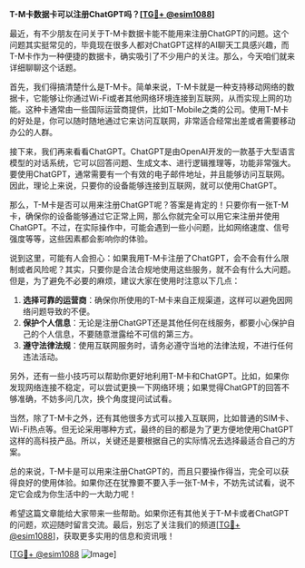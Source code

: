 **T-M卡数据卡可以注册ChatGPT吗？[[TG💪+ @esim1088](https://t.me/s/esim1088)]**

最近，有不少朋友在问关于T-M卡数据卡能不能用来注册ChatGPT的问题。这个问题其实挺常见的，毕竟现在很多人都对ChatGPT这样的AI聊天工具感兴趣，而T-M卡作为一种便捷的数据卡，确实吸引了不少用户的关注。那么，今天咱们就来详细聊聊这个话题。

首先，我们得搞清楚什么是T-M卡。简单来说，T-M卡就是一种支持移动网络的数据卡，它能够让你通过Wi-Fi或者其他网络环境连接到互联网，从而实现上网的功能。这种卡通常由一些国际运营商提供，比如T-Mobile之类的公司。使用T-M卡的好处是，你可以随时随地通过它来访问互联网，非常适合经常出差或者需要移动办公的人群。

接下来，我们再来看看ChatGPT。ChatGPT是由OpenAI开发的一款基于大型语言模型的对话系统，它可以回答问题、生成文本、进行逻辑推理等，功能非常强大。要使用ChatGPT，通常需要有一个有效的电子邮件地址，并且能够访问互联网。因此，理论上来说，只要你的设备能够连接到互联网，就可以使用ChatGPT。

那么，T-M卡是否可以用来注册ChatGPT呢？答案是肯定的！只要你有一张T-M卡，确保你的设备能够通过它正常上网，那么你就完全可以用它来注册并使用ChatGPT。不过，在实际操作中，可能会遇到一些小问题，比如网络速度、信号强度等等，这些因素都会影响你的体验。

说到这里，可能有人会担心：如果我用T-M卡注册了ChatGPT，会不会有什么限制或者风险呢？其实，只要你是合法合规地使用这些服务，就不会有什么大问题。但是，为了避免不必要的麻烦，建议大家在使用时注意以下几点：

1. **选择可靠的运营商**：确保你所使用的T-M卡来自正规渠道，这样可以避免因网络问题导致的不便。
2. **保护个人信息**：无论是注册ChatGPT还是其他任何在线服务，都要小心保护自己的个人信息，不要随意泄露给不可信的第三方。
3. **遵守法律法规**：使用互联网服务时，请务必遵守当地的法律法规，不进行任何违法活动。

另外，还有一些小技巧可以帮助你更好地利用T-M卡和ChatGPT。比如，如果你发现网络连接不稳定，可以尝试更换一下网络环境；如果觉得ChatGPT的回答不够准确，不妨多问几次，换个角度提问试试看。

当然，除了T-M卡之外，还有其他很多方式可以接入互联网，比如普通的SIM卡、Wi-Fi热点等。但无论采用哪种方式，最终的目的都是为了更方便地使用ChatGPT这样的高科技产品。所以，关键还是要根据自己的实际情况去选择最适合自己的方案。

总的来说，T-M卡是可以用来注册ChatGPT的，而且只要操作得当，完全可以获得良好的使用体验。如果你还在犹豫要不要入手一张T-M卡，不妨先试试看，说不定它会成为你生活中的一大助力呢！

希望这篇文章能给大家带来一些帮助。如果你还有其他关于T-M卡或者ChatGPT的问题，欢迎随时留言交流。最后，别忘了关注我们的频道[[TG💪+ @esim1088](https://t.me/s/esim1088)]，获取更多实用的信息和资讯哦！

[[TG💪+ @esim1088](https://t.me/s/esim1088) ![Image](https://i.postimg.cc/4NQfJmqS/Snipaste-2025-05-13-00-14-12.png)]